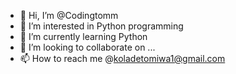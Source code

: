 - 👋 Hi, I’m @Codingtomm
- 👀 I’m interested in Python programming 
- 🌱 I’m currently learning Python
- 💞️ I’m looking to collaborate on ...
- 📫 How to reach me @koladetomiwa1@gmail.com

<!---
Codingtomm/Codingtomm is a ✨ special ✨ repository because its `README.md` (this file) appears on your GitHub profile.
You can click the Preview link to take a look at your changes.
--->
